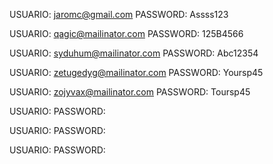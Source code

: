 USUARIO: jaromc@gmail.com
PASSWORD: Assss123

USUARIO: qagic@mailinator.com
PASSWORD: 125B4566

USUARIO: syduhum@mailinator.com
PASSWORD: Abc12354

USUARIO: zetugedyg@mailinator.com
PASSWORD: Yoursp45

USUARIO: zojyvax@mailinator.com
PASSWORD: Toursp45

USUARIO: 
PASSWORD: 

USUARIO: 
PASSWORD: 

USUARIO: 
PASSWORD: 
